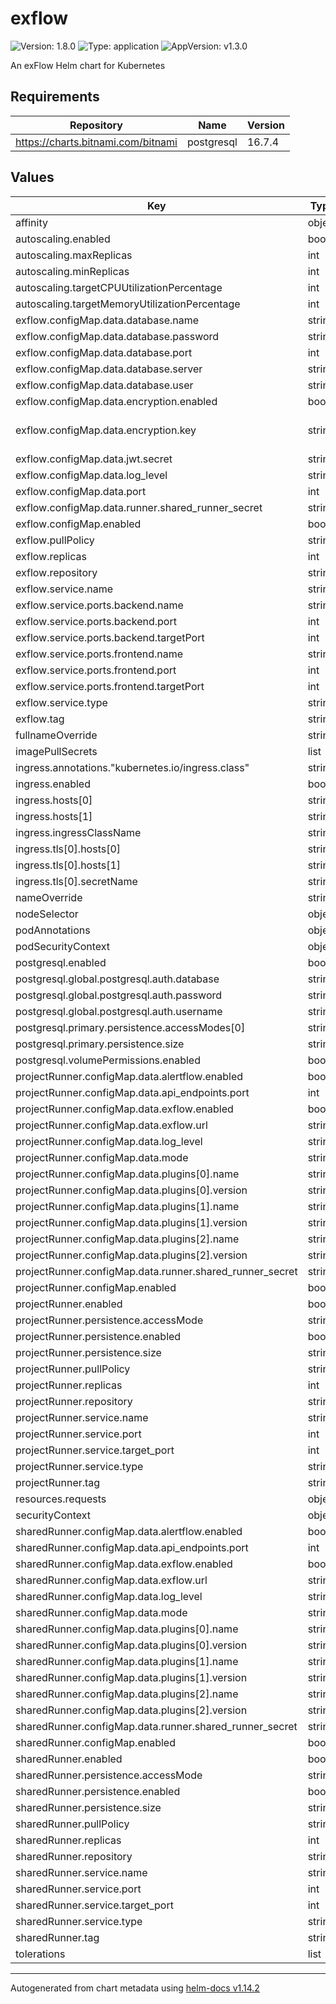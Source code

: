 # exflow

![Version: 1.8.0](https://img.shields.io/badge/Version-1.8.0-informational?style=flat-square) ![Type: application](https://img.shields.io/badge/Type-application-informational?style=flat-square) ![AppVersion: v1.3.0](https://img.shields.io/badge/AppVersion-v1.3.0-informational?style=flat-square)

An exFlow Helm chart for Kubernetes

## Requirements

| Repository | Name | Version |
|------------|------|---------|
| https://charts.bitnami.com/bitnami | postgresql | 16.7.4 |

## Values

| Key | Type | Default | Description |
|-----|------|---------|-------------|
| affinity | object | `{}` |  |
| autoscaling.enabled | bool | `false` |  |
| autoscaling.maxReplicas | int | `15` |  |
| autoscaling.minReplicas | int | `3` |  |
| autoscaling.targetCPUUtilizationPercentage | int | `80` |  |
| autoscaling.targetMemoryUtilizationPercentage | int | `80` |  |
| exflow.configMap.data.database.name | string | `"exflow"` |  |
| exflow.configMap.data.database.password | string | `"exflow"` |  |
| exflow.configMap.data.database.port | int | `5432` |  |
| exflow.configMap.data.database.server | string | `"exflow-postgresql"` |  |
| exflow.configMap.data.database.user | string | `"exflow"` |  |
| exflow.configMap.data.encryption.enabled | bool | `true` |  |
| exflow.configMap.data.encryption.key | string | `"key"` | maximum length is 32 characters |
| exflow.configMap.data.jwt.secret | string | `"secret"` |  |
| exflow.configMap.data.log_level | string | `"info"` |  |
| exflow.configMap.data.port | int | `8080` |  |
| exflow.configMap.data.runner.shared_runner_secret | string | `"secret"` |  |
| exflow.configMap.enabled | bool | `true` |  |
| exflow.pullPolicy | string | `"Always"` |  |
| exflow.replicas | int | `1` |  |
| exflow.repository | string | `"justnz/exflow"` |  |
| exflow.service.name | string | `"exflow"` |  |
| exflow.service.ports.backend.name | string | `"backend"` |  |
| exflow.service.ports.backend.port | int | `8080` |  |
| exflow.service.ports.backend.targetPort | int | `8080` |  |
| exflow.service.ports.frontend.name | string | `"frontend"` |  |
| exflow.service.ports.frontend.port | int | `3000` |  |
| exflow.service.ports.frontend.targetPort | int | `3000` |  |
| exflow.service.type | string | `"ClusterIP"` |  |
| exflow.tag | string | `""` |  |
| fullnameOverride | string | `""` |  |
| imagePullSecrets | list | `[]` |  |
| ingress.annotations."kubernetes.io/ingress.class" | string | `"traefik"` |  |
| ingress.enabled | bool | `true` |  |
| ingress.hosts[0] | string | `"exflow.org"` |  |
| ingress.hosts[1] | string | `"www.exflow.org"` |  |
| ingress.ingressClassName | string | `"traefik"` |  |
| ingress.tls[0].hosts[0] | string | `"exflow.org"` |  |
| ingress.tls[0].hosts[1] | string | `"www.exflow.org"` |  |
| ingress.tls[0].secretName | string | `"exflow-org-tls"` |  |
| nameOverride | string | `""` |  |
| nodeSelector | object | `{}` |  |
| podAnnotations | object | `{}` |  |
| podSecurityContext | object | `{}` |  |
| postgresql.enabled | bool | `true` |  |
| postgresql.global.postgresql.auth.database | string | `"exflow"` |  |
| postgresql.global.postgresql.auth.password | string | `"exflow"` |  |
| postgresql.global.postgresql.auth.username | string | `"exflow"` |  |
| postgresql.primary.persistence.accessModes[0] | string | `"ReadWriteMany"` |  |
| postgresql.primary.persistence.size | string | `"20Gi"` |  |
| postgresql.volumePermissions.enabled | bool | `true` |  |
| projectRunner.configMap.data.alertflow.enabled | bool | `false` |  |
| projectRunner.configMap.data.api_endpoints.port | int | `8080` |  |
| projectRunner.configMap.data.exflow.enabled | bool | `true` |  |
| projectRunner.configMap.data.exflow.url | string | `"http://localhost:8080"` |  |
| projectRunner.configMap.data.log_level | string | `"info"` |  |
| projectRunner.configMap.data.mode | string | `"master"` |  |
| projectRunner.configMap.data.plugins[0].name | string | `"git"` |  |
| projectRunner.configMap.data.plugins[0].version | string | `"latest"` |  |
| projectRunner.configMap.data.plugins[1].name | string | `"ansible"` |  |
| projectRunner.configMap.data.plugins[1].version | string | `"latest"` |  |
| projectRunner.configMap.data.plugins[2].name | string | `"ssh"` |  |
| projectRunner.configMap.data.plugins[2].version | string | `"latest"` |  |
| projectRunner.configMap.data.runner.shared_runner_secret | string | `"secret"` |  |
| projectRunner.configMap.enabled | bool | `true` |  |
| projectRunner.enabled | bool | `false` |  |
| projectRunner.persistence.accessMode | string | `"ReadWriteMany"` |  |
| projectRunner.persistence.enabled | bool | `false` |  |
| projectRunner.persistence.size | string | `"5Gi"` |  |
| projectRunner.pullPolicy | string | `"Always"` |  |
| projectRunner.replicas | int | `2` |  |
| projectRunner.repository | string | `"justnz/runner"` |  |
| projectRunner.service.name | string | `"project-runner"` |  |
| projectRunner.service.port | int | `8080` |  |
| projectRunner.service.target_port | int | `8080` |  |
| projectRunner.service.type | string | `"ClusterIP"` |  |
| projectRunner.tag | string | `"latest"` |  |
| resources.requests | object | `{}` |  |
| securityContext | object | `{}` |  |
| sharedRunner.configMap.data.alertflow.enabled | bool | `false` |  |
| sharedRunner.configMap.data.api_endpoints.port | int | `8080` |  |
| sharedRunner.configMap.data.exflow.enabled | bool | `true` |  |
| sharedRunner.configMap.data.exflow.url | string | `"http://localhost:8080"` |  |
| sharedRunner.configMap.data.log_level | string | `"info"` |  |
| sharedRunner.configMap.data.mode | string | `"master"` |  |
| sharedRunner.configMap.data.plugins[0].name | string | `"git"` |  |
| sharedRunner.configMap.data.plugins[0].version | string | `"latest"` |  |
| sharedRunner.configMap.data.plugins[1].name | string | `"ansible"` |  |
| sharedRunner.configMap.data.plugins[1].version | string | `"latest"` |  |
| sharedRunner.configMap.data.plugins[2].name | string | `"ssh"` |  |
| sharedRunner.configMap.data.plugins[2].version | string | `"latest"` |  |
| sharedRunner.configMap.data.runner.shared_runner_secret | string | `"secret"` |  |
| sharedRunner.configMap.enabled | bool | `true` |  |
| sharedRunner.enabled | bool | `false` |  |
| sharedRunner.persistence.accessMode | string | `"ReadWriteMany"` |  |
| sharedRunner.persistence.enabled | bool | `false` |  |
| sharedRunner.persistence.size | string | `"5Gi"` |  |
| sharedRunner.pullPolicy | string | `"Always"` |  |
| sharedRunner.replicas | int | `2` |  |
| sharedRunner.repository | string | `"justnz/runner"` |  |
| sharedRunner.service.name | string | `"shared-runner"` |  |
| sharedRunner.service.port | int | `8080` |  |
| sharedRunner.service.target_port | int | `8080` |  |
| sharedRunner.service.type | string | `"ClusterIP"` |  |
| sharedRunner.tag | string | `"latest"` |  |
| tolerations | list | `[]` |  |

----------------------------------------------
Autogenerated from chart metadata using [helm-docs v1.14.2](https://github.com/norwoodj/helm-docs/releases/v1.14.2)
